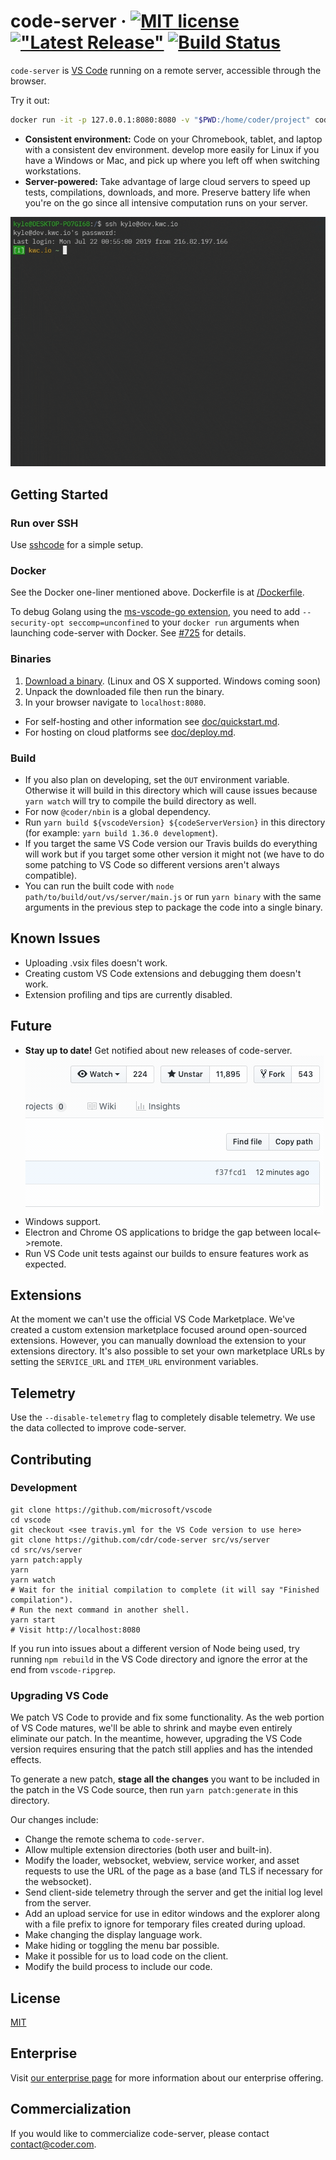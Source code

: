 # code-server &middot; [![MIT license](https://img.shields.io/badge/license-MIT-blue.svg)](https://github.com/cdr/code-server/blob/master/LICENSE) [!["Latest Release"](https://img.shields.io/github/release/cdr/code-server.svg)](https://github.com/cdr/code-server/releases/latest) [![Build Status](https://img.shields.io/travis/com/cdr/code-server/master)](https://github.com/cdr/code-server)

`code-server` is [VS Code](https://github.com/Microsoft/vscode) running on a
remote server, accessible through the browser.

Try it out:
```bash
docker run -it -p 127.0.0.1:8080:8080 -v "$PWD:/home/coder/project" codercom/code-server
```

- **Consistent environment:** Code on your Chromebook, tablet, and laptop with a
  consistent dev environment. develop more easily for Linux if you have a
  Windows or Mac, and pick up where you left off when switching workstations.
- **Server-powered:** Take advantage of large cloud servers to speed up tests,
  compilations, downloads, and more. Preserve battery life when you're on the go
  since all intensive computation runs on your server.

![Screenshot](/doc/assets/ide.gif)

## Getting Started
### Run over SSH
Use [sshcode](https://github.com/codercom/sshcode) for a simple setup.

### Docker
See the Docker one-liner mentioned above. Dockerfile is at [/Dockerfile](/Dockerfile).

To debug Golang using the
[ms-vscode-go extension](https://marketplace.visualstudio.com/items?itemName=ms-vscode.Go),
you need to add `--security-opt seccomp=unconfined` to your `docker run`
arguments when launching code-server with Docker. See
[#725](https://github.com/cdr/code-server/issues/725) for details.

### Binaries
1. [Download a binary](https://github.com/cdr/code-server/releases). (Linux and
    OS X supported. Windows coming soon)
2. Unpack the downloaded file then run the binary.
3. In your browser navigate to `localhost:8080`.

- For self-hosting and other information see [doc/quickstart.md](doc/quickstart.md).
- For hosting on cloud platforms see [doc/deploy.md](doc/deploy.md).

### Build
- If you also plan on developing, set the `OUT` environment variable. Otherwise
  it will build in this directory which will cause issues because `yarn watch`
  will try to compile the build directory as well.
- For now `@coder/nbin` is a global dependency.
- Run `yarn build ${vscodeVersion} ${codeServerVersion}` in this directory (for
  example: `yarn build 1.36.0 development`).
- If you target the same VS Code version our Travis builds do everything will
  work but if you target some other version it might not (we have to do some
  patching to VS Code so different versions aren't always compatible).
- You can run the built code with `node path/to/build/out/vs/server/main.js` or run
  `yarn binary` with the same arguments in the previous step to package the
  code into a single binary.

## Known Issues
- Uploading .vsix files doesn't work.
- Creating custom VS Code extensions and debugging them doesn't work.
- Extension profiling and tips are currently disabled.

## Future
- **Stay up to date!** Get notified about new releases of code-server.
  ![Screenshot](/doc/assets/release.gif)
- Windows support.
- Electron and Chrome OS applications to bridge the gap between local<->remote.
- Run VS Code unit tests against our builds to ensure features work as expected.

## Extensions
At the moment we can't use the official VS Code Marketplace. We've created a
custom extension marketplace focused around open-sourced extensions. However,
you can manually download the extension to your extensions directory. It's also
possible to set your own marketplace URLs by setting the `SERVICE_URL` and
`ITEM_URL` environment variables.

## Telemetry
Use the `--disable-telemetry` flag to completely disable telemetry. We use the
data collected to improve code-server.

## Contributing
### Development
```shell
git clone https://github.com/microsoft/vscode
cd vscode
git checkout <see travis.yml for the VS Code version to use here>
git clone https://github.com/cdr/code-server src/vs/server
cd src/vs/server
yarn patch:apply
yarn
yarn watch
# Wait for the initial compilation to complete (it will say "Finished compilation").
# Run the next command in another shell.
yarn start
# Visit http://localhost:8080
```

If you run into issues about a different version of Node being used, try running
`npm rebuild` in the VS Code directory and ignore the error at the end from
`vscode-ripgrep`.

### Upgrading VS Code
We patch VS Code to provide and fix some functionality. As the web portion of VS
Code matures, we'll be able to shrink and maybe even entirely eliminate our
patch. In the meantime, however, upgrading the VS Code version requires ensuring
that the patch still applies and has the intended effects.

To generate a new patch, **stage all the changes** you want to be included in
the patch in the VS Code source, then run `yarn patch:generate` in this
directory.

Our changes include:
- Change the remote schema to `code-server`.
- Allow multiple extension directories (both user and built-in).
- Modify the loader, websocket, webview, service worker, and asset requests to
  use the URL of the page as a base (and TLS if necessary for the websocket).
- Send client-side telemetry through the server and get the initial log level
  from the server.
- Add an upload service for use in editor windows and the explorer along with a
  file prefix to ignore for temporary files created during upload.
- Make changing the display language work.
- Make hiding or toggling the menu bar possible.
- Make it possible for us to load code on the client.
- Modify the build process to include our code.

## License
[MIT](LICENSE)

## Enterprise
Visit [our enterprise page](https://coder.com/enterprise) for more information
about our enterprise offering.

## Commercialization
If you would like to commercialize code-server, please contact
contact@coder.com.
